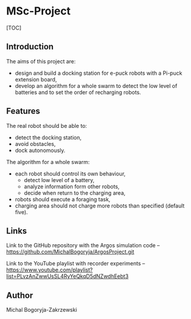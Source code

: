 # MSc-Project

[TOC]

## Introduction

The aims of this project are:

- design and build a docking station for e-puck robots with a Pi-puck extension board, 
- develop an algorithm for a whole swarm to detect the low level of batteries and to set the order of
  recharging robots.

## Features

The real robot should be able to:

- detect the docking station,
- avoid obstacles,
- dock autonomously. 

The algorithm for a whole swarm:

- each robot should control its own behaviour,
  - detect low level of a battery,
  - analyze information form other robots,
  - decide when return to the charging area,
- robots should execute a foraging task,
- charging area should not charge more robots than specified (default five).

## Links

Link to the GitHub repository with the Argos simulation code – https://github.com/MichalBogoryja/ArgosProject.git

Link to the YouTube playlist with recorder experiments – https://www.youtube.com/playlist?list=PLvzAnZwwUsSL4RyYeQkqD5dNZwdhEebt3

## Author

Michal Bogoryja-Zakrzewski 
